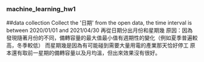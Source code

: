 ### machine_learning_hw1
##data collection
Collect the '日期' from the open data, the time interval is between 2020/01/01 and 2021/04/30 
再從日期分出月份和星期幾
原因：因為發現隨著月份的不同，備轉容量的最大值最小值有週期性的變化（例如夏季普遍較高，冬季較低）
而星期幾是因為有可能碰到需要大量用電的產業那天恰好停工
原本還有取前一星期的備轉容量以及月均溫，但出來效果沒有很好。
